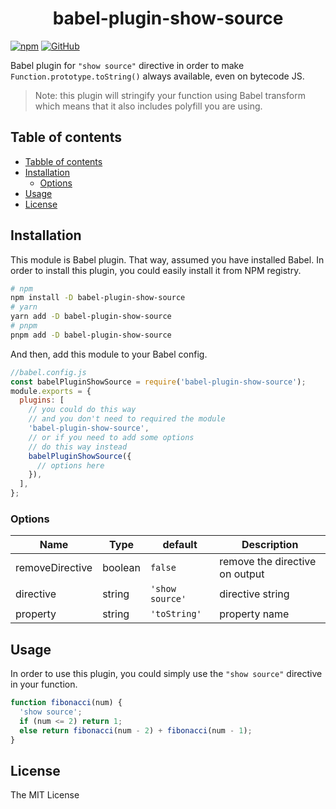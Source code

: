 <h1 align="center">
  babel-plugin-show-source 
</h1>

[![npm](https://img.shields.io/npm/v/babel-plugin-show-source)](https://npmjs.com/package/babel-plugin-show-source)
[![GitHub](https://img.shields.io/github/license/nouvist/babel-plugin-show-source)](https://github.com/nouvist/babel-plugin-show-source)

Babel plugin for `"show source"` directive in order to make `Function.prototype.toString()` always available, even on bytecode JS.

> Note: this plugin will stringify your function using Babel transform which means that it also includes polyfill you are using.

## Table of contents

- [Tabble of contents](#table-of-contents)
- [Installation](#installation)
  - [Options](#options)
- [Usage](#usage)
- [License](#license)

## Installation

This module is Babel plugin. That way, assumed you have installed Babel. In order to install this plugin, you could easily install it from NPM registry.

```bash
# npm
npm install -D babel-plugin-show-source
# yarn
yarn add -D babel-plugin-show-source
# pnpm
pnpm add -D babel-plugin-show-source
```

And then, add this module to your Babel config.

```js
//babel.config.js
const babelPluginShowSource = require('babel-plugin-show-source');
module.exports = {
  plugins: [
    // you could do this way
    // and you don't need to required the module
    'babel-plugin-show-source',
    // or if you need to add some options
    // do this way instead
    babelPluginShowSource({
      // options here
    }),
  ],
};
```

### Options

| Name            | Type    | default         | Description                    |
| --------------- | ------- | --------------- | ------------------------------ |
| removeDirective | boolean | `false`         | remove the directive on output |
| directive       | string  | `'show source'` | directive string               |
| property        | string  | `'toString'`    | property name                  |

## Usage

In order to use this plugin, you could simply use the `"show source"` directive in your function.

```js
function fibonacci(num) {
  'show source';
  if (num <= 2) return 1;
  else return fibonacci(num - 2) + fibonacci(num - 1);
}
```

## License

The MIT License
